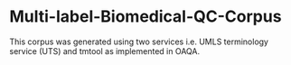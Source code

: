 # Multi-label-Biomedical-QC-Corpus

This corpus was generated using two services i.e. UMLS terminology service (UTS) and tmtool as implemented in OAQA.
